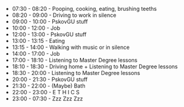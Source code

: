 - 07:30 - 08:20 - Pooping, cooking, eating, brushing teeths
- 08:20 - 09:00 - Driving to work in silence
- 09:00 - 10:00 - PskovGU stuff
- 10:00 - 12:00 - Job
- 12:00 - 13:00 - PskovGU stuff
- 13:00 - 13:15 - Eating
- 13:15 - 14:00 - Walking with music or in silence
- 14:00 - 17:00 - Job
- 17:00 - 18:10 - Listening to Master Degree lessons
- 18:10 - 18:30 - Driving home + Listening to Master Degree lessons
- 18:30 - 20:00 - Listening to Master Degree lessons
- 20:00 - 21:30 - PskovGU stuff
- 21:30 - 22:00 - (Maybe) Bath
- 22:00 - 23:00 - E T H I C S
- 23:00 - 07:30 - Zzz Zzz Zzz